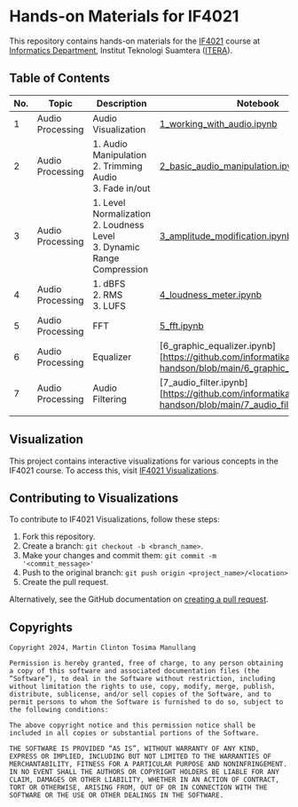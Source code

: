 # Hands-on Materials for IF4021

This repository contains hands-on materials for the [IF4021](https://mctm.web.id/course/if4021) course at [Informatics Department](https://if.itera.ac.id), Institut Teknologi Suamtera ([ITERA](https://itera.ac.id)).


## Table of Contents
| No. | Topic            | Description                                                                 | Notebook                                                                                                                           |
| --- | ---------------- | --------------------------------------------------------------------------- | ---------------------------------------------------------------------------------------------------------------------------------- |
| 1   | Audio Processing | Audio Visualization                                                         | [1_working_with_audio.ipynb](https://github.com/informatika-itera/if4021-handson/blob/main/1_working_with_audio.ipynb)             |
| 2   | Audio Processing | 1. Audio Manipulation<br>2. Trimming Audio<br>3. Fade in/out<br>            | [2_basic_audio_manipulation.ipynb](https://github.com/informatika-itera/if4021-handson/blob/main/2_basic_audio_manipulation.ipynb) |
| 3   | Audio Processing | 1. Level Normalization<br>2. Loudness Level<br>3. Dynamic Range Compression | [3_amplitude_modification.ipynb](https://github.com/informatika-itera/if4021-handson/blob/main/3_amplitude_modification.ipynb)     |
| 4   | Audio Processing | 1. dBFS<br>2. RMS<br>3. LUFS                                                | [4_loudness_meter.ipynb](https://github.com/informatika-itera/if4021-handson/blob/main/4_loudness_meter.ipynb)                     |
| 5   | Audio Processing | FFT                                                                         | [5_fft.ipynb](https://github.com/informatika-itera/if4021-handson/blob/main/5_fft.ipynb)                                           |
| 6   | Audio Processing | Equalizer                                                                   | [6_graphic_equalizer.ipynb][https://github.com/informatika-itera/if4021-handson/blob/main/6_graphic_equalizer.ipynb]               |
| 7   | Audio Processing | Audio Filtering                                                             | [7_audio_filter.ipynb][https://github.com/informatika-itera/if4021-handson/blob/main/7_audio_filter.ipynb]                    |
|     |                  |                                                                             |                                                                                                                                    |


## Visualization

This project contains interactive visualizations for various concepts in the IF4021 course. To access this, visit [IF4021 Visualizations](https://invis.mctm.web.id/).


## Contributing to Visualizations

To contribute to IF4021 Visualizations, follow these steps:

1. Fork this repository.
2. Create a branch: `git checkout -b <branch_name>`.
3. Make your changes and commit them: `git commit -m '<commit_message>'`
4. Push to the original branch: `git push origin <project_name>/<location>`
5. Create the pull request.

Alternatively, see the GitHub documentation on [creating a pull request](https://help.github.com/en/github/collaborating-with-issues-and-pull-requests/creating-a-pull-request).

## Copyrights
```
Copyright 2024, Martin Clinton Tosima Manullang

Permission is hereby granted, free of charge, to any person obtaining a copy of this software and associated documentation files (the “Software”), to deal in the Software without restriction, including without limitation the rights to use, copy, modify, merge, publish, distribute, sublicense, and/or sell copies of the Software, and to permit persons to whom the Software is furnished to do so, subject to the following conditions:

The above copyright notice and this permission notice shall be included in all copies or substantial portions of the Software.

THE SOFTWARE IS PROVIDED “AS IS”, WITHOUT WARRANTY OF ANY KIND, EXPRESS OR IMPLIED, INCLUDING BUT NOT LIMITED TO THE WARRANTIES OF MERCHANTABILITY, FITNESS FOR A PARTICULAR PURPOSE AND NONINFRINGEMENT. IN NO EVENT SHALL THE AUTHORS OR COPYRIGHT HOLDERS BE LIABLE FOR ANY CLAIM, DAMAGES OR OTHER LIABILITY, WHETHER IN AN ACTION OF CONTRACT, TORT OR OTHERWISE, ARISING FROM, OUT OF OR IN CONNECTION WITH THE SOFTWARE OR THE USE OR OTHER DEALINGS IN THE SOFTWARE.
```